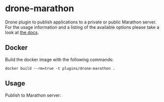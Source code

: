 # drone-marathon

Drone plugin to publish applications to a private or public Marathon
server. For the usage information and a listing of the available options
please take a look at [the docs](DOCS.md).

## Docker

Build the docker image with the following commands:

```
docker build --rm=true -t plugins/drone-marathon .
```

## Usage

Publish to Marathon server:

